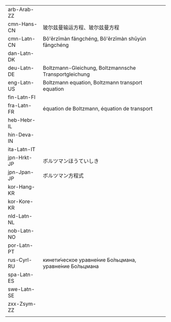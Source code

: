 | | | |
|-|-|-|
| arb-Arab-ZZ |  |  |
| cmn-Hans-CN | 玻尔兹曼输运方程、玻尔兹曼方程 |  |
| cmn-Latn-CN | Bō'ěrzīmàn fāngchéng, Bō'ěrzīmàn shūyùn fāngchéng |  |
| dan-Latn-DK |  |  |
| deu-Latn-DE | Boltzmann-Gleichung, Boltzmannsche Transportgleichung |  |
| eng-Latn-US | Boltzmann equation, Boltzmann transport equation |  |
| fin-Latn-FI |  |  |
| fra-Latn-FR | équation de Boltzmann, équation de transport |  |
| heb-Hebr-IL |  |  |
| hin-Deva-IN |  |  |
| ita-Latn-IT |  |  |
| jpn-Hrkt-JP | ボルツマンほうていしき |  |
| jpn-Jpan-JP | ボルツマン方程式 |  |
| kor-Hang-KR |  |  |
| kor-Kore-KR |  |  |
| nld-Latn-NL |  |  |
| nob-Latn-NO |  |  |
| por-Latn-PT |  |  |
| rus-Cyrl-RU | кинети́ческое уравне́ние Бо́льцмана, уравне́ние Бо́льцмана |  |
| spa-Latn-ES |  |  |
| swe-Latn-SE |  |  |
| zxx-Zsym-ZZ |  |  |
|  |  |  |
